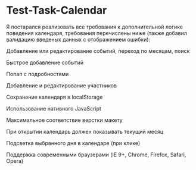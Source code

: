 Test-Task-Calendar
==================

Я постарался реализовать все требования к дополнительной логике поведения календаря,
требования перечислены ниже (также добавил валидацию введеных данных с отображением ошибки):

Добавление или редактирование событий, переход по месяцам, поиск

Быстрое добавление событий

Попап с подробностями

Добавление и редактирование участников

Сохранение календаря в localStorage

Использование нативного JavaScript

Максимальное соответствие верстки макету

При открытии календарь должен показывать текущий месяц

Подсветка выбранного дня в календаре (при клике)

Поддержка современными браузерами (IE 9+, Chrome, Firefox, Safari, Opera)